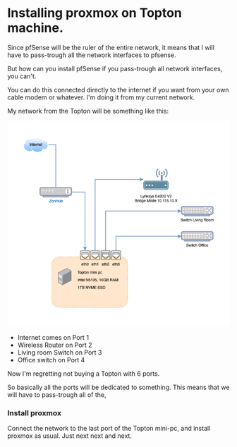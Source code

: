 # Installing proxmox on Topton machine.

Since pfSense will be the ruler of the entire network, it means that I will have to pass-trough all the network interfaces
to pfsense.

But how can you install pfSense if you pass-trough all network interfaces, you can't.

You can do this connected directly to the internet if you want from your own cable modem or whatever. I'm doing it from my current network.

My network from the Topton will be something like this:

![screenshot](/images/guides/Topton.png)

- Internet comes on Port 1
- Wireless Router on Port 2
- Living room Switch on Port 3
- Office switch on Port 4

Now I'm regretting not buying a Topton with 6 ports.

So basically all the ports will be dedicated to something. This means that we will have to pass-trough all of the,

### Install proxmox

Connect the network to the last port of the Topton mini-pc, and install proxmox as usual. Just next next and next.

